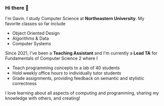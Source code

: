 ### Hi there 👋
I'm Gavin. I study Computer Science at **Northeastern University**.
My favorite classes so far include
  * Object Oriented Design
  * Algorithms & Data
  * Computer Systems

Since 2021, I've been a **Teaching Assistant** and I'm currently a **Lead TA** for Fundamentals of Computer Science 2 where I
  * Teach programming concepts to a lab of 40 students
  * Hold weekly office hours to individually tutor students
  * Grade assignments, providing feedback on semantic and stylistic correctness

I love learning about all aspects of computing and programming, sharing my knowledge with others, and creating!


<!--
**gavin-white/gavin-white** is a ✨ _special_ ✨ repository because its `README.md` (this file) appears on your GitHub profile.

Here are some ideas to get you started:

- 🔭 I’m currently working on ...
- 🌱 I’m currently learning ...
- 👯 I’m looking to collaborate on ...
- 🤔 I’m looking for help with ...
- 💬 Ask me about ...
- 📫 How to reach me: ...
- 😄 Pronouns: ...
- ⚡ Fun fact: ...
-->
